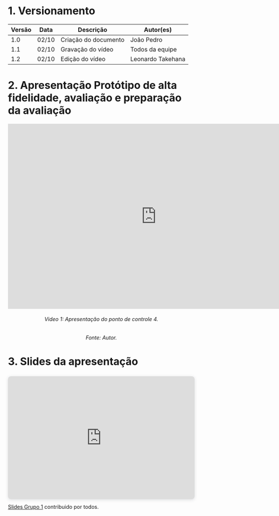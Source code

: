 # 1. Versionamento
|Versão|Data|Descrição|Autor(es)|
|------|----|---------|---------|
|1.0|02/10|Criação do documento|João Pedro|
|1.1|02/10|Gravação do vídeo|Todos da equipe|
|1.2|02/10|Edição do vídeo|Leonardo Takehana|

# 2. Apresentação Protótipo de alta fidelidade, avaliação e preparação da avaliação
<iframe width="800" height="500" src="https://www.youtube.com/embed/7njuzH90zxs" title="YouTube video player" frameborder="0" allow="accelerometer; autoplay; clipboard-write; encrypted-media; gyroscope; picture-in-picture" allowfullscreen></iframe>
<h6 align = "center">Video 1: Apresentação do ponto de controle 4.</h6>
<h6 align = "center">Fonte: Autor. </h6>

# 3. Slides da apresentação
<div style="position: relative; width: 100%; height: 0; padding-top: 56.2500%;
 padding-bottom: 48px; box-shadow: 0 2px 8px 0 rgba(63,69,81,0.16); margin-top: 1.6em; margin-bottom: 0.9em; overflow: hidden;
 border-radius: 8px; will-change: transform;">
  <iframe loading="lazy" style="position: absolute; width: 100%; height: 100%; top: 0; left: 0; border: none; padding: 0;margin: 0;"
    src="https:&#x2F;&#x2F;www.canva.com&#x2F;design&#x2F;DAErikBOPDA&#x2F;view?embed">
  </iframe>
</div>
<a href="https:&#x2F;&#x2F;www.canva.com&#x2F;design&#x2F;DAErikBOPDA&#x2F;view?utm_content=DAErikBOPDA&amp;utm_campaign=designshare&amp;utm_medium=embeds&amp;utm_source=link" target="_blank" rel="noopener">Slides Grupo 1</a> contribuido por todos.
